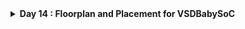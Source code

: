 <details>
  <Summary><strong> Day 14 : Floorplan and Placement for VSDBabySoC</strong></summary>

# Contents
- [RTL2GDS Flow for VSDBabySoC](#rtl2gds-flow-for-vsdbabysoc)

<a id="rtl2gds-flow-for-vsdbabysoc"></a>
# RTL2GDS Flow for VSDBabySoC

![Alt Text](images/1.png)
